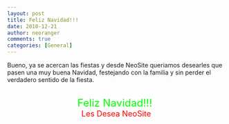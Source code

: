 ```yaml
---
layout: post
title: Feliz Navidad!!!
date: 2010-12-21
author: neoranger
comments: true
categories: [General]
---
```

Bueno, ya se acercan las fiestas y desde NeoSite queriamos desearles que pasen una muy buena Navidad, festejando con la familia y sin perder el verdadero sentido de la fiesta.<br /><br /><div style="text-align:center;"><span class="Apple-style-span" style="color:lime;font-size:x-large;">Feliz Navidad!!! </span></div><div style="text-align:center;"><span class="Apple-style-span" style="color:red;font-size:large;">Les Desea NeoSite</span></div>

